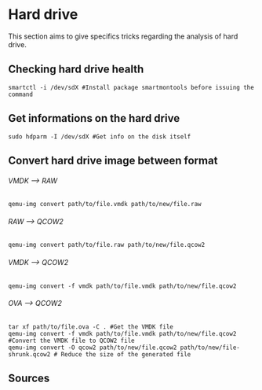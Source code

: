 # Hard drive
This section aims to give specifics tricks regarding the analysis of hard drive.
## Checking hard drive health
```
smartctl -i /dev/sdX #Install package smartmontools before issuing the command 
```
## Get informations on the hard drive
```
sudo hdparm -I /dev/sdX #Get info on the disk itself
```
## Convert hard drive image between format
###### VMDK --> RAW
```
qemu-img convert path/to/file.vmdk path/to/new/file.raw
```
###### RAW --> QCOW2
```
qemu-img convert path/to/file.raw path/to/new/file.qcow2
```
###### VMDK --> QCOW2
```
qemu-img convert -f vmdk path/to/file.vmdk path/to/new/file.qcow2
```
###### OVA --> QCOW2
```
tar xf path/to/file.ova -C . #Get the VMDK file
qemu-img convert -f vmdk path/to/file.vmdk path/to/new/file.qcow2 #Convert the VMDK file to QCOW2 file
qemu-img convert -O qcow2 path/to/new/file.qcow2 path/to/new/file-shrunk.qcow2 # Reduce the size of the generated file
```
## Sources
